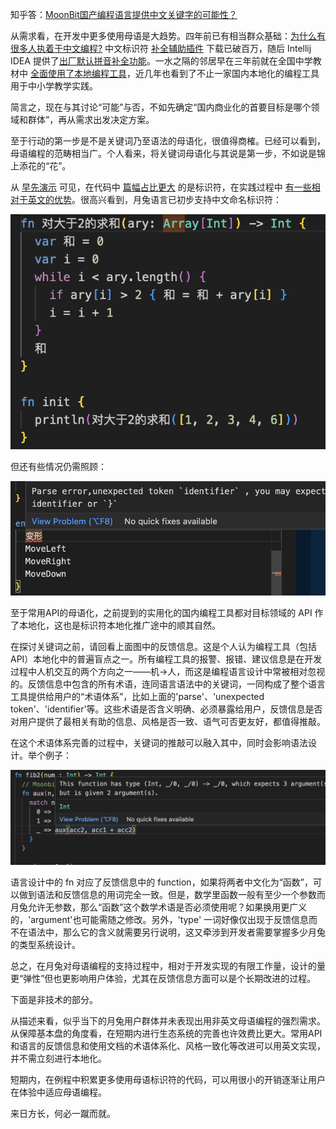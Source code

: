 知乎答：[MoonBit国产编程语言提供中文关键字的可能性？](https://www.zhihu.com/question/632589892/answer/3310126506)

从需求看，在开发中更多使用母语是大趋势。四年前已有相当群众基础：[为什么有很多人执着于中文编程?](https://www.zhihu.com/question/355223335/answer/890175502) 中文标识符 [补全辅助插件](https://plugins.jetbrains.com/plugin/14838-chinesepinyin-codecompletionhelper) 下载已破百万，随后 Intellij IDEA 提供了[出厂默认拼音补全功能](https://youtrack.jetbrains.com/issue/IDEA-251113)。一水之隔的邻居早在三年前就在全国中学教材中 [全面使用了本地编程工具](https://www.zhihu.com/question/510639541/answer/2304467718)，近几年也看到了不止一家国内本地化的编程工具用于中小学教学实践。

简言之，现在与其讨论“可能”与否，不如先确定“国内商业化的首要目标是哪个领域和群体”，再从需求出发决定方案。

至于行动的第一步是不是关键词乃至语法的母语化，很值得商榷。已经可以看到，母语编程的范畴相当广。个人看来，将关键词母语化与其说是第一步，不如说是锦上添花的“花”。

从 [早先演示](https://zhuanlan.zhihu.com/p/343234177) 可见，在代码中 [篇幅占比更大](https://www.zhihu.com/pin/1395707910270398464) 的是标识符，在实践过程中 [有一些相对于英文的优势](https://zhuanlan.zhihu.com/p/40098652)。很高兴看到，月兔语言已初步支持中文命名标识符：

![>2](../assets/2023-12-01-月兔_对大于2的求和.png)

但还有些情况仍需照顾：

![enum](../assets/2023-12-01-月兔_enum报错.png)

至于常用API的母语化，之前提到的实用化的国内编程工具都对目标领域的 API 作了本地化，这也是标识符本地化推广途中的顺其自然。

在探讨关键词之前，请回看上面图中的反馈信息。这是个人认为编程工具（包括API）本地化中的普遍盲点之一。所有编程工具的报警、报错、建议信息是在开发过程中人机交互的两个方向之一——机->人，而这是编程语言设计中常被相对忽视的。反馈信息中包含的所有术语，连同语言语法中的关键词，一同构成了整个语言工具提供给用户的“术语体系”，比如上面的'parse'、'unexpected token'、'identifier'等。这些术语是否含义明确、必须暴露给用户，反馈信息是否对用户提供了最相关有助的信息、风格是否一致、语气可否更友好，都值得推敲。

在这个术语体系完善的过程中，关键词的推敲可以融入其中，同时会影响语法设计。举个例子：

![fn](../assets/2023-12-01-月兔_function_type.png)

语言设计中的 fn 对应了反馈信息中的 function，如果将两者中文化为“函数”，可以做到语法和反馈信息的用词完全一致。但是，数学里函数一般有至少一个参数而月兔允许无参数，那么“函数”这个数学术语是否必须使用呢？如果换用更广义的，'argument'也可能需随之修改。另外，'type' 一词好像仅出现于反馈信息而不在语法中，那么它的含义就需要另行说明，这又牵涉到开发者需要掌握多少月兔的类型系统设计。

总之，在月兔对母语编程的支持过程中，相对于开发实现的有限工作量，设计的量更“弹性”但也更影响用户体验，尤其在反馈信息方面可以是个长期改进的过程。

下面是非技术的部分。

从描述来看，似乎当下的月兔用户群体并未表现出用非英文母语编程的强烈需求。从保障基本盘的角度看，在短期内进行生态系统的完善也许效费比更大。常用API和语言的反馈信息和使用文档的术语体系化、风格一致化等改进可以用英文实现，并不需立刻进行本地化。

短期内，在例程中积累更多使用母语标识符的代码，可以用很小的开销逐渐让用户在体验中适应母语编程。

来日方长，何必一蹴而就。